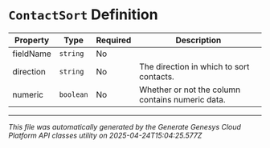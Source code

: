 # `ContactSort` Definition

| Property | Type | Required | Description |
|----------|------|----------|-------------|
| fieldName | `string` | No |  |
| direction | `string` | No | The direction in which to sort contacts. |
| numeric | `boolean` | No | Whether or not the column contains numeric data. |

---

*This file was automatically generated by the Generate Genesys Cloud Platform API classes utility on 2025-04-24T15:04:25.577Z*